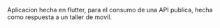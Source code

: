 Aplicacion hecha en flutter, para el consumo de una API publica, hecha como respuesta a un taller de movil.
